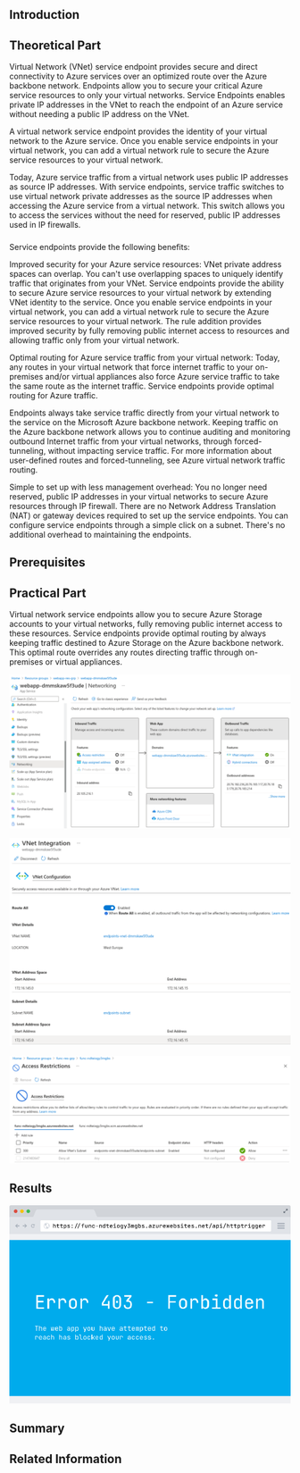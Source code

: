 # 
## Introduction


## Theoretical Part
Virtual Network (VNet) service endpoint provides secure and direct connectivity to Azure services over an optimized route over the Azure backbone network. Endpoints allow you to secure your critical Azure service resources to only your virtual networks. Service Endpoints enables private IP addresses in the VNet to reach the endpoint of an Azure service without needing a public IP address on the VNet.

A virtual network service endpoint provides the identity of your virtual network to the Azure service. Once you enable service endpoints in your virtual network, you can add a virtual network rule to secure the Azure service resources to your virtual network.

Today, Azure service traffic from a virtual network uses public IP addresses as source IP addresses. With service endpoints, service traffic switches to use virtual network private addresses as the source IP addresses when accessing the Azure service from a virtual network. This switch allows you to access the services without the need for reserved, public IP addresses used in IP firewalls.

### 
Service endpoints provide the following benefits:

Improved security for your Azure service resources: VNet private address spaces can overlap. You can't use overlapping spaces to uniquely identify traffic that originates from your VNet. Service endpoints provide the ability to secure Azure service resources to your virtual network by extending VNet identity to the service. Once you enable service endpoints in your virtual network, you can add a virtual network rule to secure the Azure service resources to your virtual network. The rule addition provides improved security by fully removing public internet access to resources and allowing traffic only from your virtual network.

Optimal routing for Azure service traffic from your virtual network: Today, any routes in your virtual network that force internet traffic to your on-premises and/or virtual appliances also force Azure service traffic to take the same route as the internet traffic. Service endpoints provide optimal routing for Azure traffic.

Endpoints always take service traffic directly from your virtual network to the service on the Microsoft Azure backbone network. Keeping traffic on the Azure backbone network allows you to continue auditing and monitoring outbound Internet traffic from your virtual networks, through forced-tunneling, without impacting service traffic. For more information about user-defined routes and forced-tunneling, see Azure virtual network traffic routing.

Simple to set up with less management overhead: You no longer need reserved, public IP addresses in your virtual networks to secure Azure resources through IP firewall. There are no Network Address Translation (NAT) or gateway devices required to set up the service endpoints. You can configure service endpoints through a simple click on a subnet. There's no additional overhead to maintaining the endpoints.


## Prerequisites
## Practical Part

Virtual network service endpoints allow you to secure Azure Storage accounts to your virtual networks, fully removing public internet access to these resources. Service endpoints provide optimal routing by always keeping traffic destined to Azure Storage on the Azure backbone network. This optimal route overrides any routes directing traffic through on-premises or virtual appliances.

![](/images/network/web_app_vnet_integration_00.png)

![](/images/network/web_app_vnet_integration_01.png)

![](/images/network/func_access_restriction.png)


## Results


![](/images/network/web_deny_msg_example.png)


## Summary
## Related Information